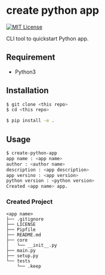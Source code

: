 # create python app

[![MIT License](http://img.shields.io/badge/license-MIT-blue.svg?style=flat)](LICENSE)

CLI tool to quickstart Python app.

## Requirement

- Python3

## Installation

```sh
$ git clone <this repo>
$ cd <this repo>

$ pip install -e .
```

## Usage

```sh
$ create-python-app
app name : <app name>
author : <author name>
description : <app description>
app versino : <app version>
python version : <python version>
Created <app name> app.
```

### Created Project

```
<app name>
├── .gitignore
├── LICENSE
├── Pipfile
├── README.md
├── core
│   └── __init__.py
├── main.py
├── setup.py
└── tests
    └── .keep
```
